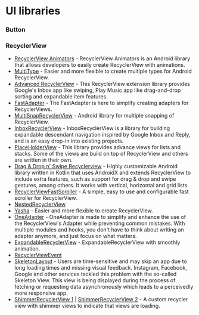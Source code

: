 # UI libraries

### Button
### RecyclerView 
- [RecyclerView Animators](https://github.com/wasabeef/recyclerview-animators) - RecyclerView Animators is an Android library that allows developers to easily create RecyclerView with animations.
- [MultiType](https://github.com/drakeet/MultiType) - Easier and more flexible to create multiple types for Android RecyclerView.
- [Advanced RecyclerView](https://github.com/h6ah4i/android-advancedrecyclerview) - This RecyclerView extension library provides Google's Inbox app like swiping, Play Music app like drag-and-drop sorting and expandable item features. 
- [FastAdapter](https://github.com/mikepenz/FastAdapter) - The FastAdapter is here to simplify creating adapters for RecyclerViews.
- [MultiSnapRecyclerView](https://github.com/TakuSemba/MultiSnapRecyclerView) - Android library for multiple snapping of RecyclerView.
- [InboxRecyclerView](https://github.com/saket/InboxRecyclerView) - InboxRecyclerView is a library for building expandable descendant navigation inspired by Google Inbox and Reply, and is an easy drop-in into existing projects. 
- [PlaceHolderView]() - This library provides advance views for lists and stacks. Some of the views are build on top of RecyclerView and others are written in their own.
- [Drag & Drop n' Swipe Recyclerview](https://github.com/ernestoyaquello/DragDropSwipeRecyclerview) - Highly customizable Android library written in Kotlin that uses AndroidX and extends RecyclerView to include extra features, such as support for drag & drop and swipe gestures, among others. It works with vertical, horizontal and grid lists.
- [RecyclerViewFastScroller](https://github.com/quiph/RecyclerView-FastScroller) - A simple, easy to use and configurable fast scroller for RecyclerView.
- [NestedRecyclerView](https://github.com/JasonGaoH/NestedRecyclerView) 
- [Yasha](https://github.com/ssseasonnn/Yasha) - Easier and more flexible to create RecyclerView.
- [OneAdapter](https://github.com/ironSource/OneAdapter) - OneAdapter is made to simplify and enhance the use of the RecyclerView's Adapter while preventing common mistakes. With multiple modules and hooks, you don't have to think about writing an adapter anymore, and just focus on what matters.
- [ExpandableRecyclerView](https://github.com/Xigong93/ExpandableRecyclerView) - ExpandableRecyclerView with smoothly animation.
- [RecyclerViewEvent](https://github.com/OCNYang/RecyclerViewEvent)
- [SkeletonLayout](https://github.com/Faltenreich/SkeletonLayout) - Users are time-sensitive and may skip an app due to long loading times and missing visual feedback. Instagram, Facebook, Google and other services tackled this problem with the so-called Skeleton View. This view is being displayed during the process of fetching or requesting data asynchronously which leads to a perceivedly more responsive app.
- [ShimmerRecyclerView 1](https://github.com/omtodkar/ShimmerRecyclerView) | [ShimmerRecyclerView 2](https://github.com/sharish/ShimmerRecyclerView) - A custom recycler view with shimmer views to indicate that views are loading. 
